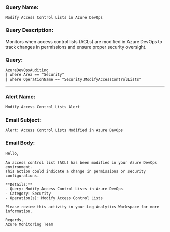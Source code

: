 ### Query Name:  
`Modify Access Control Lists in Azure DevOps`

### Query Description:  
Monitors when access control lists (ACLs) are modified in Azure DevOps to track changes in permissions and ensure proper security oversight.

### Query:  
```kql
AzureDevOpsAuditing
| where Area == "Security"
| where OperationName == "Security.ModifyAccessControlLists"
```

---

### Alert Name:  
`Modify Access Control Lists Alert`

### Email Subject:  
`Alert: Access Control Lists Modified in Azure DevOps`

### Email Body:  
```
Hello,

An access control list (ACL) has been modified in your Azure DevOps environment.  
This action could indicate a change in permissions or security configurations.

**Details:**  
- Query: Modify Access Control Lists in Azure DevOps  
- Category: Security  
- Operation(s): Modify Access Control Lists

Please review this activity in your Log Analytics Workspace for more information.

Regards,  
Azure Monitoring Team
```
